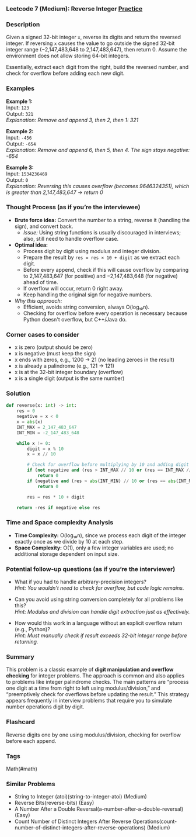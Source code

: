 ### Leetcode 7 (Medium): Reverse Integer [Practice](https://leetcode.com/problems/reverse-integer)

### Description  
Given a signed 32-bit integer `x`, reverse its digits and return the reversed integer. If reversing `x` causes the value to go outside the signed 32-bit integer range (−2,147,483,648 to 2,147,483,647), then return 0. Assume the environment does not allow storing 64-bit integers.

Essentially, extract each digit from the right, build the reversed number, and check for overflow before adding each new digit.

### Examples  

**Example 1:**  
Input: `123`  
Output: `321`  
*Explanation: Remove and append 3, then 2, then 1: 321*

**Example 2:**  
Input: `-456`  
Output: `-654`  
*Explanation: Remove and append 6, then 5, then 4. The sign stays negative: -654*

**Example 3:**  
Input: `1534236469`  
Output: `0`  
*Explanation: Reversing this causes overflow (becomes 9646324351), which is greater than 2,147,483,647 → return 0*

### Thought Process (as if you’re the interviewee)  
- **Brute force idea:** Convert the number to a string, reverse it (handling the sign), and convert back.  
    - *Issue:* Using string functions is usually discouraged in interviews; also, still need to handle overflow case.
- **Optimal idea:**  
    - Process digit by digit using modulus and integer division.
    - Prepare the result by `res = res × 10 + digit` as we extract each digit.
    - Before every append, check if this will cause overflow by comparing to 2,147,483,647 (for positive) and −2,147,483,648 (for negative) ahead of time.
    - If overflow will occur, return 0 right away.
    - Keep handling the original sign for negative numbers.
- *Why this approach:*  
  - Efficient, avoids string conversion, always O(log₁₀n).
  - Checking for overflow before every operation is necessary because Python doesn't overflow, but C++/Java do.

### Corner cases to consider  
- x is zero (output should be zero)
- x is negative (must keep the sign)
- x ends with zeros, e.g., 1200 → 21 (no leading zeroes in the result)
- x is already a palindrome (e.g., 121 → 121)
- x is at the 32-bit integer boundary (overflow)
- x is a single digit (output is the same number)

### Solution

```python
def reverse(x: int) -> int:
    res = 0
    negative = x < 0
    x = abs(x)
    INT_MAX = 2_147_483_647
    INT_MIN = -2_147_483_648

    while x != 0:
        digit = x % 10
        x = x // 10

        # Check for overflow before multiplying by 10 and adding digit
        if (not negative and (res > INT_MAX // 10 or (res == INT_MAX // 10 and digit > 7))):
            return 0
        if (negative and (res > abs(INT_MIN) // 10 or (res == abs(INT_MIN) // 10 and digit > 8))):
            return 0

        res = res * 10 + digit

    return -res if negative else res
```

### Time and Space complexity Analysis  

- **Time Complexity:** O(log₁₀n), since we process each digit of the integer exactly once as we divide by 10 at each step.
- **Space Complexity:** O(1), only a few integer variables are used; no additional storage dependent on input size.

### Potential follow-up questions (as if you’re the interviewer)  

- What if you had to handle arbitrary-precision integers?  
  *Hint: You wouldn’t need to check for overflow, but code logic remains.*

- Can you avoid using string conversion completely for all problems like this?  
  *Hint: Modulus and division can handle digit extraction just as effectively.*

- How would this work in a language without an explicit overflow return (e.g., Python)?  
  *Hint: Must manually check if result exceeds 32-bit integer range before returning.*

### Summary
This problem is a classic example of **digit manipulation and overflow checking** for integer problems. The approach is common and also applies to problems like integer palindrome checks. The main patterns are “process one digit at a time from right to left using modulus/division,” and “preemptively check for overflows before updating the result.” This strategy appears frequently in interview problems that require you to simulate number operations digit by digit.


### Flashcard
Reverse digits one by one using modulus/division, checking for overflow before each append.

### Tags
Math(#math)

### Similar Problems
- String to Integer (atoi)(string-to-integer-atoi) (Medium)
- Reverse Bits(reverse-bits) (Easy)
- A Number After a Double Reversal(a-number-after-a-double-reversal) (Easy)
- Count Number of Distinct Integers After Reverse Operations(count-number-of-distinct-integers-after-reverse-operations) (Medium)